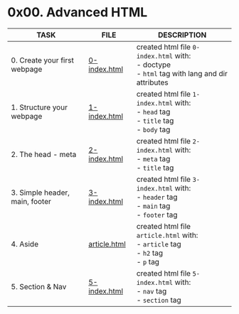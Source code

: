 # 0x00. Advanced HTML

| TASK                           | FILE                         | DESCRIPTION                                                                                            |
| ------------------------------ | ---------------------------- | ------------------------------------------------------------------------------------------------------ |
| 0. Create your first webpage   | [0-index.html](0-index.html) | created html file `0-index.html` with:<br> - doctype<br> - `html` tag with lang and dir attributes<br> |
| 1. Structure your webpage      | [1-index.html](1-index.html) | created html file `1-index.html` with:<br> - `head` tag<br> - `title` tag<br> - `body` tag<br>         |
| 2. The head - meta             | [2-index.html](2-index.html) | created html file `2-index.html` with:<br> - `meta` tag<br> - `title` tag<br>                          |
| 3. Simple header, main, footer | [3-index.html](3-index.html) | created html file `3-index.html` with:<br> - `header` tag<br> - `main` tag<br> - `footer` tag<br>      |
| 4. Aside                       | [article.html](article.html) | created html file `article.html` with:<br> - `article` tag<br> - `h2` tag<br> - `p` tag<br>            |
| 5. Section & Nav               | [5-index.html](5-index.html) | created html file `5-index.html` with:<br> - `nav` tag<br> - `section` tag<br>                         |
